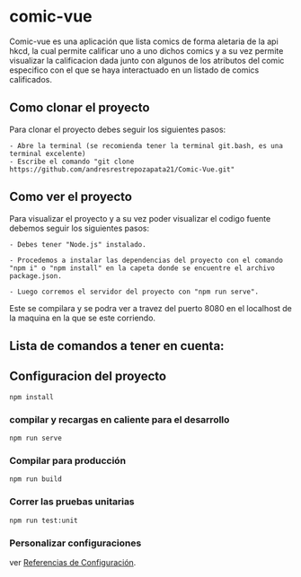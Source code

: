 # comic-vue

Comic-vue es una aplicación que lista comics de forma aletaria de la api hkcd, la cual permite calificar uno a uno dichos comics y a su vez permite visualizar la calificacion dada junto con algunos de los atributos del comic especifico con el que se haya interactuado en un listado de comics calificados.

## Como clonar el proyecto

Para clonar el proyecto debes seguir los siguientes pasos:
```
- Abre la terminal (se recomienda tener la terminal git.bash, es una terminal excelente)
- Escribe el comando "git clone https://github.com/andresrestrepozapata21/Comic-Vue.git"
```

## Como ver el proyecto

Para visualizar el proyecto y a su vez poder visualizar el codigo fuente debemos seguir los siguientes pasos:

```
- Debes tener "Node.js" instalado.

- Procedemos a instalar las dependencias del proyecto con el comando "npm i" o "npm install" en la capeta donde se encuentre el archivo package.json.

- Luego corremos el servidor del proyecto con "npm run serve".

```
Este se compilara y se podra ver a travez del puerto 8080 en el localhost de la maquina en la que se este corriendo.

## Lista de comandos a tener en cuenta:

## Configuracion del proyecto
```
npm install
```

### compilar y recargas en caliente para el desarrollo
```
npm run serve
```

### Compilar para producción
```
npm run build
```

### Correr las pruebas unitarias
```
npm run test:unit
```

### Personalizar configuraciones
ver [Referencias de Configuración](https://cli.vuejs.org/config/).
